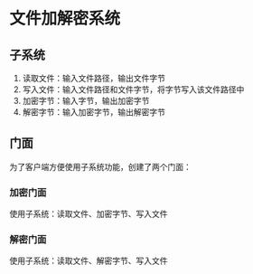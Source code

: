 # 文件加解密系统

## 子系统
1. 读取文件：输入文件路径，输出文件字节
1. 写入文件：输入文件路径和文件字节，将字节写入该文件路径中
1. 加密字节：输入字节，输出加密字节
1. 解密字节：输入加密字节，输出解密字节

## 门面
为了客户端方便使用子系统功能，创建了两个门面：

### 加密门面
使用子系统：读取文件、加密字节、写入文件

### 解密门面
使用子系统：读取文件、解密字节、写入文件